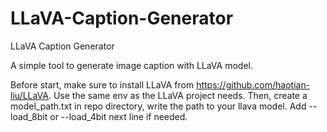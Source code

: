 # LLaVA-Caption-Generator
LLaVA Caption Generator

A simple tool to generate image caption with LLaVA model.

Before start, make sure to install LLaVA from https://github.com/haotian-liu/LLaVA. Use the same env as the LLaVA project needs.
Then, create a model_path.txt in repo directory, write the path to your llava model.
Add --load_8bit or --load_4bit next line if needed.
